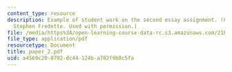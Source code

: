 ```yaml
---
content_type: resource
description: Example of student work on the second essay assignment. (Courtesy of
  Stephen Fredette. Used with permission.)
file: /media/https%3A/open-learning-course-data-rc.s3.amazonaws.com/21h-301-the-ancient-world-greece-fall-2004/a4569c208792dc44124ba702f9b0c5fa_paper_2.pdf
file_type: application/pdf
resourcetype: Document
title: paper_2.pdf
uid: a4569c20-8792-dc44-124b-a702f9b0c5fa
---
```

